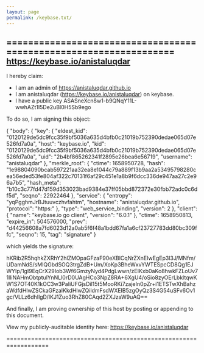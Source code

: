 ```yaml
---
layout: page
permalink: /keybase.txt/
---
```

==================================================================
https://keybase.io/anistaluqdar
--------------------------------------------------------------------

I hereby claim:

  * I am an admin of https://anistaluqdar.github.io
  * I am anistaluqdar (https://keybase.io/anistaluqdar) on keybase.
  * I have a public key ASASneXcn8w1-b9QNqY11L-wwhAZt1I5De2uBl0H5Sb9ego

To do so, I am signing this object:

{
  "body": {
    "key": {
      "eldest_kid": "0120129de5dc9fcc35f9bf5036a635d4bfb0c21019b752390dedae065d07e526fd7a0a",
      "host": "keybase.io",
      "kid": "0120129de5dc9fcc35f9bf5036a635d4bfb0c21019b752390dedae065d07e526fd7a0a",
      "uid": "2b4bf865262341f2895e26bea6e56719",
      "username": "anistaluqdar"
    },
    "merkle_root": {
      "ctime": 1658950728,
      "hash": "1e98804090bcab597221aa32ea8e1044c79a889f13b9aa2a53495798280cea56eded53fe804af322c70131f6af29c451e1a8b9f6dcc336de947aa27c2e96a7b5",
      "hash_meta": "b10c3c77fd47d159d353023bad9384e37ff05bbd872372e30fbb72adc0c6df5d",
      "seqno": 22922464
    },
    "service": {
      "entropy": "yqPgghmJrBJtuuvczhvfahtm",
      "hostname": "anistaluqdar.github.io",
      "protocol": "https:"
    },
    "type": "web_service_binding",
    "version": 2
  },
  "client": {
    "name": "keybase.io go client",
    "version": "6.0.1"
  },
  "ctime": 1658950813,
  "expire_in": 504576000,
  "prev": "d44256608a7fd6023d12a0ab5f6f48a1bdd67fa1a6cf23727783dd80bc309ffc",
  "seqno": 15,
  "tag": "signature"
}

which yields the signature:

hKRib2R5hqhkZXRhY2hlZMOpaGFzaF90eXBlCqNrZXnEIwEgEp3l3J/MNfm/UDamNdS/sMIQGbdSOQ3trgZdB+Um/XoKp3BheWxvYWTESpcCD8Qg1EJWYIp/1gI9EqCrX29Iob3Wf6GmzyNyd4PdgLwwn/zEIKxb0aKo8hwkFZLoUv71lIiNAHmObtptulYnNLl0rD0UAgHCo3NpZ8RA+6XgU4/oSio8zyOErLbkltqwKW1S7OT40K1kOC3w3PaIiUFGjsDil15t5MooRKi7zajeIn0pZr+i1ETSTwXhBahzaWdfdHlwZSCkaGFzaIKkdHlwZQildmFsdWXEIB5zgOyQz3S4G54uSFv6Ov1gc/VLLz6dhIlgD/IKJ1Zuo3RhZ80CAqd2ZXJzaW9uAQ==

And finally, I am proving ownership of this host by posting or
appending to this document.

View my publicly-auditable identity here: https://keybase.io/anistaluqdar

==================================================================
